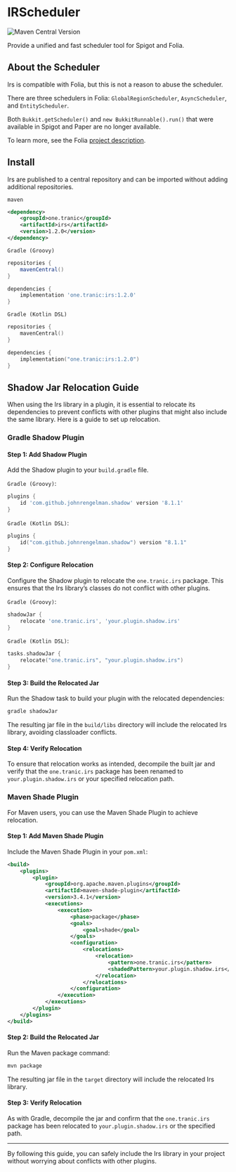 # IRScheduler

![Maven Central Version](https://img.shields.io/maven-central/v/one.tranic/irs)

Provide a unified and fast scheduler tool for Spigot and Folia.

## About the Scheduler
Irs is compatible with Folia, but this is not a reason to abuse the scheduler.

There are three schedulers in Folia: `GlobalRegionScheduler`, `AsyncScheduler`, and `EntityScheduler`.

Both `Bukkit.getScheduler()` and `new BukkitRunnable().run()` that were available in Spigot and 
Paper are no longer available.

To learn more, see the Folia [project description](https://github.com/PaperMC/Folia#thread-contexts-for-api).

## Install
Irs are published to a central repository and can be imported without adding additional repositories.

`maven`

```xml
<dependency>
    <groupId>one.tranic</groupId>
    <artifactId>irs</artifactId>
    <version>1.2.0</version>
</dependency>
```

`Gradle (Groovy)`
```groovy
repositories {
    mavenCentral()
}

dependencies {
    implementation 'one.tranic:irs:1.2.0'
}
```

`Gradle (Kotlin DSL)`
```kotlin
repositories {
    mavenCentral()
}

dependencies {
    implementation("one.tranic:irs:1.2.0")
}
```

## Shadow Jar Relocation Guide

When using the Irs library in a plugin, it is essential to relocate its dependencies 
to prevent conflicts with other plugins that might also include the same library.
Here is a guide to set up relocation.

### Gradle Shadow Plugin

#### Step 1: Add Shadow Plugin
Add the Shadow plugin to your `build.gradle` file.

`Gradle (Groovy)`:
```groovy
plugins {
    id 'com.github.johnrengelman.shadow' version '8.1.1'
}
```

`Gradle (Kotlin DSL)`:
```kotlin
plugins {
    id("com.github.johnrengelman.shadow") version "8.1.1"
}
```

#### Step 2: Configure Relocation

Configure the Shadow plugin to relocate the `one.tranic.irs` package.
This ensures that the Irs library’s classes do not conflict with other plugins.

`Gradle (Groovy)`:
```groovy
shadowJar {
    relocate 'one.tranic.irs', 'your.plugin.shadow.irs'
}
```

`Gradle (Kotlin DSL)`:
```kotlin
tasks.shadowJar {
    relocate("one.tranic.irs", "your.plugin.shadow.irs")
}
```

#### Step 3: Build the Relocated Jar

Run the Shadow task to build your plugin with the relocated dependencies:
```bash
gradle shadowJar
```

The resulting jar file in the `build/libs` directory will include the relocated Irs library, 
avoiding classloader conflicts.

#### Step 4: Verify Relocation

To ensure that relocation works as intended, decompile the built jar and verify that the 
`one.tranic.irs` package has been renamed to `your.plugin.shadow.irs` or your specified relocation path.

### Maven Shade Plugin

For Maven users, you can use the Maven Shade Plugin to achieve relocation.

#### Step 1: Add Maven Shade Plugin
Include the Maven Shade Plugin in your `pom.xml`:

```xml
<build>
    <plugins>
        <plugin>
            <groupId>org.apache.maven.plugins</groupId>
            <artifactId>maven-shade-plugin</artifactId>
            <version>3.4.1</version>
            <executions>
                <execution>
                    <phase>package</phase>
                    <goals>
                        <goal>shade</goal>
                    </goals>
                    <configuration>
                        <relocations>
                            <relocation>
                                <pattern>one.tranic.irs</pattern>
                                <shadedPattern>your.plugin.shadow.irs</shadedPattern>
                            </relocation>
                        </relocations>
                    </configuration>
                </execution>
            </executions>
        </plugin>
    </plugins>
</build>
```

#### Step 2: Build the Relocated Jar

Run the Maven package command:
```bash
mvn package
```

The resulting jar file in the `target` directory will include the relocated Irs library.

#### Step 3: Verify Relocation

As with Gradle, decompile the jar and confirm that the `one.tranic.irs` package has been 
relocated to `your.plugin.shadow.irs` or the specified path.

---

By following this guide, you can safely include the Irs library in your project without 
worrying about conflicts with other plugins.